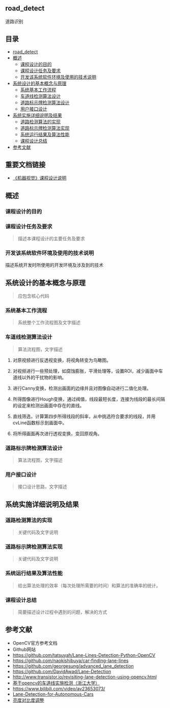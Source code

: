 road\_detect
------------
道路识别

目录
----
-   [road\_detect](#road_detect)
-   [概述](#概述)
    -   [课程设计的目的](#课程设计的目的)
    -   [课程设计任务及要求](#课程设计任务及要求)
    -   [开发该系统软件环境及使用的技术说明](#开发该系统软件环境及使用的技术说明)
-   [系统设计的基本概念与原理](#系统设计的基本概念与原理)
    -   [系统基本工作流程](#系统基本工作流程)
    -   [车道线检测算法设计](#车道线检测算法设计)
    -   [道路标示牌检测算法设计](#道路标示牌检测算法设计)
    -   [用户接口设计](#用户接口设计)
-   [系统实施详细说明及结果](#系统实施详细说明及结果)
    -   [道路检测算法的实现](#道路检测算法的实现)
    -   [道路标示牌检测算法实现](#道路标示牌检测算法实现)
    -   [系统运行结果及算法性能](#系统运行结果及算法性能)
    -   [课程设计总结](#课程设计总结)
-   [参考文献](#参考文献)

重要文档链接
-----------
- [《机器视觉》课程设计说明](docs)

概述
----

### 课程设计的目的

### 课程设计任务及要求

> 描述本课程设计的主要任务及要求

### 开发该系统软件环境及使用的技术说明

描述系统开发时所使用的开发环境及涉及到的技术

系统设计的基本概念与原理
------------------------

> 应包含核心代码

### 系统基本工作流程

> 系统整个工作流程图及文字描述

### 车道线检测算法设计

> 算法流程图，文字描述

1. 对原视频进行反透视变换，将视角转变为鸟瞰图。

2. 对视频进行一些预处理，如腐蚀膨胀，平滑处理等，设置ROI，减少画面中车道线以外的干扰物的影响。

3. 进行Canny变换，检测出画面的边缘并且对图像自动进行二值化处理。

4. 所得图像进行Hough变换，通过阀值，线段最短长度，连接为线段的最长间隔的设定来检测出画面中存在的直线。

5. 直线筛选，计算第四步所得线段的斜率，从中挑选符合要求的线段，并用cvLine函数标示到画面中。

6. 将所得画面再次进行透视变换，变回原视角。


### 道路标示牌检测算法设计

> 算法流程图，文字描述

### 用户接口设计

> 接口设计思路，文字描述

系统实施详细说明及结果
----------------------

### 道路检测算法的实现

> 关键代码及文字说明

### 道路标示牌检测算法实现

> 关键代码及文字说明

### 系统运行结果及算法性能

> 给出算法处理的效率（每次处理所需要的时间）和算法的准确率的统计。

### 课程设计总结

> 简要描述设计过程中遇到的问题，解决的方式

参考文献
--------
- OpenCV官方参考文档  
- Github网站  
- https://github.com/tatsuyah/Lane-Lines-Detection-Python-OpenCV  
- https://github.com/naokishibuya/car-finding-lane-lines  
- https://github.com/georgesung/advanced_lane_detection  
- https://github.com/DavidAwad/Lane-Detection  
- http://www.transistor.io/revisiting-lane-detection-using-opencv.html  
- [基于opencv的车道线实施检测（浙江大学）](https://wenku.baidu.com/view/a93bb15384254b35eefd34bd.html)
- https://www.bilibili.com/video/av23653073/
- [Lane-Detection-for-Autonomous-Cars](https://github.com/MichiMaestre/Lane-Detection-for-Autonomous-Cars)
- [亮度对比度调整](https://formoon.github.io/2018/01/04/opencv-brightness-and-contrast/)